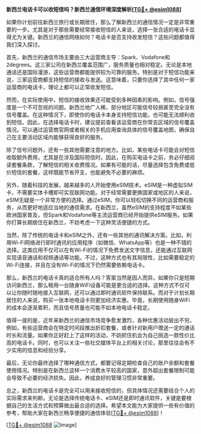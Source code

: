 **新西兰电话卡可以收短信吗？新西兰通信环境深度解析[[TG💪+ @esim1088](https://t.me/s/esim1088)]**

如果你计划前往新西兰旅行或长期居住，那么了解新西兰的通信情况一定是非常重要的一步。尤其是对于那些需要经常接收短信的人来说，选择一张合适的电话卡显得尤为关键。新西兰的通信网络如何？电话卡是否支持收发短信？这些问题都值得我们深入探讨。

首先，新西兰的通信市场主要由三大运营商主导：Spark、Vodafone和2degrees。这三家公司在新西兰覆盖范围广，服务质量也相对稳定。无论是本地通话还是国际漫游，这些运营商都能提供较为可靠的服务。特别是对于短信功能来说，三家运营商都支持短信的接收与发送。这意味着，只要你选择了其中任何一家运营商的电话卡，理论上都可以正常收发短信。

然而，在实际使用中，短信的接收效果还可能受到多种因素的影响。例如，信号强度是一个不可忽视的问题。新西兰地广人稀，部分地区可能信号较弱甚至完全没有信号覆盖。在这种情况下，即使你的电话卡本身支持短信功能，也可能无法顺利收到短信。因此，在选择电话卡时，建议提前查看该运营商在你常去区域的信号覆盖情况。可以通过运营商官网或者相关的手机应用查询具体的信号覆盖地图，确保自己在主要活动区域内能够获得良好的服务。

除了信号问题外，还有一些其他需要注意的地方。比如，某些电话卡可能会对短信收取额外费用，尤其是在涉及国际短信时。因此，在购买电话卡之前，务必仔细阅读套餐条款，了解短信的相关收费情况。如果有可能的话，尽量选择包含免费或低价短信的套餐，这样既能节省开支，也能避免不必要的麻烦。

另外，随着科技的发展，越来越多的人开始使用eSIM技术。eSIM是一种虚拟SIM卡，不需要实体卡槽即可实现联网功能。对于经常需要更换国家或地区的人来说，eSIM无疑是一个非常方便的选择。通过eSIM，你可以轻松切换不同的运营商和服务，从而更好地适应当地的通信需求。在新西兰，虽然eSIM的支持程度不如某些欧洲国家普及，但Spark和Vodafone等主流运营商已经开始提供eSIM服务。如果你打算长期居住在新西兰，不妨考虑一下这种灵活便捷的方式。

当然，除了传统的电话卡和eSIM之外，还有一些其他的通讯解决方案。比如，利用Wi-Fi网络进行即时通讯的应用程序（如微信、WhatsApp等）也是一种不错的选择。这类应用不仅可以在有Wi-Fi的情况下免费发送文字信息，还能通过互联网实现语音通话和视频通话等功能。不过，这种方式也有其局限性，比如需要稳定的Wi-Fi连接，并且在没有Wi-Fi的情况下仍然需要依赖电话卡。

那么，新西兰的电话卡真的适合所有人吗？答案当然是因人而异。如果你只是短期访问新西兰，那么租用一台随身WiFi设备可能是更合适的选择。这种方式不仅可以让你随时随地接入互联网，还可以通过即时通讯软件保持联系。而对于计划长期居住的人来说，购买一张本地电话卡则更加经济实惠。毕竟，长期使用随身WiFi的成本会逐渐累积，而且信号质量也可能不如本地电话卡稳定。

值得一提的是，近年来新西兰的通信市场竞争愈发激烈，各种优惠活动层出不穷。例如，有些运营商会在特定时间段推出折扣套餐，或者针对新用户赠送一定的通话时长和流量。如果你正好赶上了这样的活动，不妨抓住机会为自己挑选一款性价比高的电话卡。同时，也可以关注一些社交媒体平台上的相关讨论，那里往往会有不少实用的信息和经验分享。

最后，无论你最终选择了哪种通信方式，都要记得定期检查自己的账户余额和套餐使用情况。特别是在新西兰这样一个消费水平较高的国家，意外超出套餐限制可能会导致不必要的经济损失。因此，养成良好的管理习惯非常重要。

总之，新西兰的电话卡是完全可以用来接收短信的，但具体情况还需要结合个人的实际需求来判断。无论是选择传统电话卡、eSIM还是即时通讯软件，关键是要根据自己的生活方式和预算做出最合适的选择。希望本文能为大家提供一些有价值的参考，帮助大家在新西兰畅享便捷的通信体验[[TG💪+ @esim1088](https://t.me/s/esim1088)]！

[[TG💪+ @esim1088](https://t.me/s/esim1088) ![Image](https://i.postimg.cc/4NQfJmqS/Snipaste-2025-05-13-00-14-12.png)]